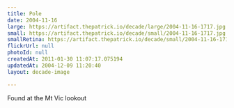 ```yaml
---
title: Pole
date: 2004-11-16
large: https://artifact.thepatrick.io/decade/large/2004-11-16-1717.jpg
small: https://artifact.thepatrick.io/decade/small/2004-11-16-1717.jpg
smallRetina: https://artifact.thepatrick.io/decade/small/2004-11-16-1717@2x.jpg
flickrUrl: null
photoId: null
createdAt: 2011-01-30 11:07:17.075194
updatedAt: 2004-12-09 11:20:40
layout: decade-image

---
```

Found at the Mt Vic lookout
